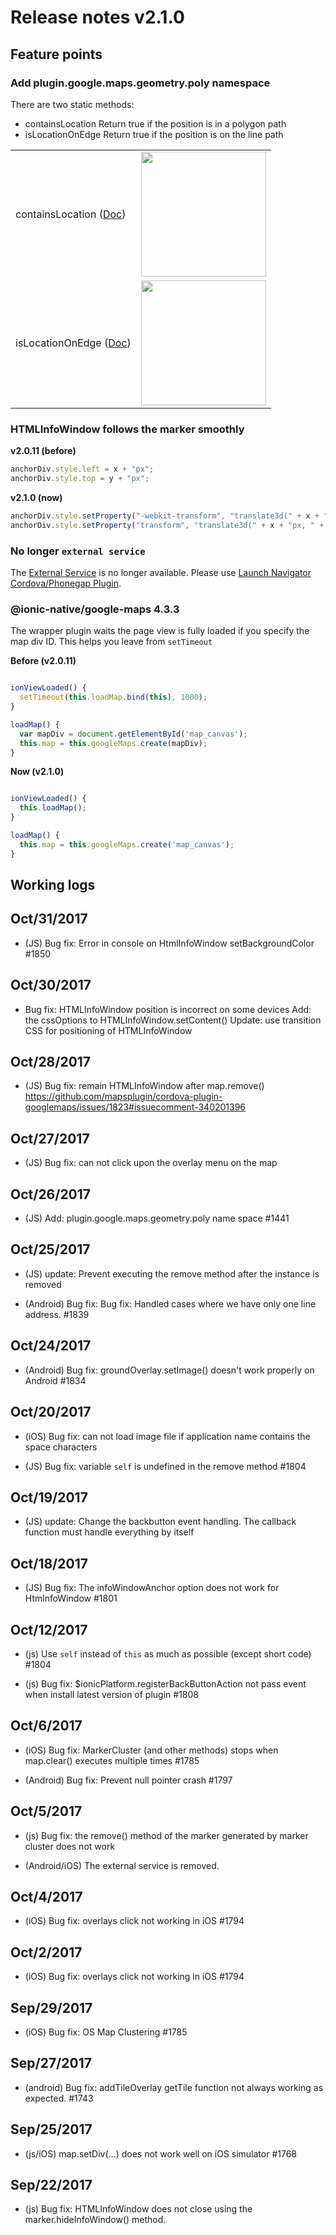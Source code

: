 # Release notes v2.1.0

Feature points
------------------------------------------------------------------------

### Add plugin.google.maps.geometry.poly namespace

There are two static methods:
  - containsLocation
      Return true if the position is in a polygon path
  - isLocationOnEdge
      Return true if the position is on the line path

<table>
<tr>
  <td>containsLocation (<a href="https://github.com/mapsplugin/cordova-plugin-googlemaps-doc/blob/master/v2.0.0/class/utilities/geometry/poly/containsLocation/README.md">Doc</a>)</td>
  <td>
    <img src="https://github.com/mapsplugin/cordova-plugin-googlemaps-doc/raw/master/v2.0.0/class/utilities/geometry/poly/containsLocation/image.gif" width="200">
  </td>
</tr>
<tr>
  <td>isLocationOnEdge (<a href="https://github.com/mapsplugin/cordova-plugin-googlemaps-doc/blob/master/v2.0.0/class/utilities/geometry/poly/isLocationOnEdge/README.md">Doc</a>)</td>
  <td>
    <img src="https://github.com/mapsplugin/cordova-plugin-googlemaps-doc/raw/master/v2.0.0/class/utilities/geometry/poly/isLocationOnEdge/image.gif" width="200">
  </td>
</tr>
</table>


### HTMLInfoWindow follows the marker smoothly

**v2.0.11 (before)**

```js
anchorDiv.style.left = x + "px";
anchorDiv.style.top = y + "px";
```

**v2.1.0 (now)**

```js
anchorDiv.style.setProperty("-webkit-transform", "translate3d(" + x + "px, " + y + "px, 0)");
anchorDiv.style.setProperty("transform", "translate3d(" + x + "px, " + y + "px, 0)");
```

### No longer `external service`

The [External Service](https://github.com/mapsplugin/cordova-plugin-googlemaps-doc/blob/master/v1.4.0/class/External-Service/README.md) is no longer available.
Please use [Launch Navigator Cordova/Phonegap Plugin](https://github.com/dpa99c/phonegap-launch-navigator).

### @ionic-native/google-maps 4.3.3

The wrapper plugin waits the page view is fully loaded if you specify the map div ID.
This helps you leave from `setTimeout`

**Before (v2.0.11)**

```TypeScript

ionViewLoaded() {
  setTimeout(this.loadMap.bind(this), 1000);
}

loadMap() {
  var mapDiv = document.getElementById('map_canvas');
  this.map = this.googleMaps.create(mapDiv);
}
```

**Now (v2.1.0)**

```TypeScript

ionViewLoaded() {
  this.loadMap();
}

loadMap() {
  this.map = this.googleMaps.create('map_canvas');
}
```


Working logs
------------------------------------------------------------------------

## Oct/31/2017

- (JS) Bug fix: Error in console on HtmlInfoWindow setBackgroundColor #1850

## Oct/30/2017

- Bug fix: HTMLInfoWindow position is incorrect on some devices
Add: the cssOptions to HTMLInfoWindow.setContent()
Update: use transition CSS for positioning of HTMLInfoWindow

## Oct/28/2017

- (JS) Bug fix: remain HTMLInfoWindow after map.remove()
  https://github.com/mapsplugin/cordova-plugin-googlemaps/issues/1823#issuecomment-340201396

## Oct/27/2017

- (JS) Bug fix: can not click upon the overlay menu on the map

## Oct/26/2017

- (JS) Add: plugin.google.maps.geometry.poly name space #1441

## Oct/25/2017

- (JS) update: Prevent executing the remove method after the instance is removed

- (Android) Bug fix: Bug fix: Handled cases where we have only one line address. #1839

## Oct/24/2017

- (Android) Bug fix: groundOverlay.setImage() doesn't work properly on Android #1834

## Oct/20/2017

- (iOS) Bug fix: can not load image file if application name contains the space characters

- (JS) Bug fix: variable `self` is undefined in the remove method #1804

## Oct/19/2017

- (JS) update: Change the backbutton event handling. The callback function must handle everything by itself

## Oct/18/2017

- (JS) Bug fix: The infoWindowAnchor option does not work for HtmlnfoWindow #1801

## Oct/12/2017

- (js) Use `self` instead of `this` as much as possible (except short code) #1804

- (js) Bug fix: $ionicPlatform.registerBackButtonAction not pass event when install latest version of plugin #1808

## Oct/6/2017

- (iOS) Bug fix: MarkerCluster (and other methods) stops when map.clear() executes multiple times #1785

- (Android) Bug fix: Prevent null pointer crash #1797

## Oct/5/2017

- (js) Bug fix: the remove() method of the marker generated by marker cluster does not work

- (Android/iOS) The external service is removed.

## Oct/4/2017

- (iOS) Bug fix: overlays click not working in iOS #1794

## Oct/2/2017

- (iOS) Bug fix: overlays click not working in iOS #1794

## Sep/29/2017

- (iOS) Bug fix: OS Map Clustering #1785

## Sep/27/2017

- (android) Bug fix: addTileOverlay getTile function not always working as expected. #1743

## Sep/25/2017

- (js/iOS) map.setDiv(...) does not work well on iOS simulator #1768

## Sep/22/2017

- (js) Bug fix: HTMLInfoWindow does not close using the marker.hideInfoWindow() method.
